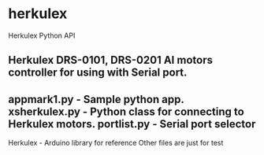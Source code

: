# herkulex
Herkulex Python API

Herkulex DRS-0101, DRS-0201 AI motors controller for using with Serial port.
-------------------------
appmark1.py   - Sample python app.
xsherkulex.py - Python class for connecting to Herkulex motors.
portlist.py   - Serial port selector
-------------------------
Herkulex      - Arduino library for reference
Other files are just for test
